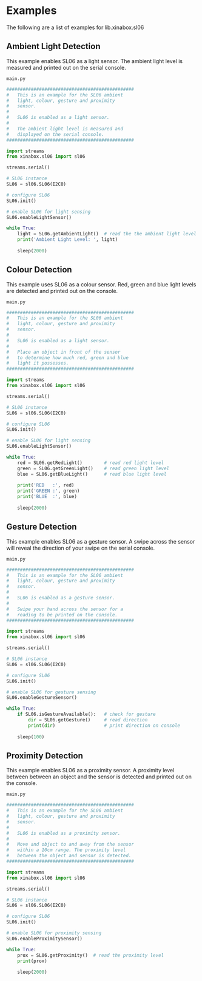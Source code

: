 # Examples

The following are a list of examples for lib.xinabox.sl06

## Ambient Light Detection


This example enables SL06 as a light sensor. The ambient light level is measured and printed out on the serial console.



```main.py```

```python
###############################################
#   This is an example for the SL06 ambient
#   light, colour, gesture and proximity
#   sensor.
#
#   SL06 is enabled as a light sensor.
#
#   The ambient light level is measured and
#   displayed on the serial console.
###############################################

import streams
from xinabox.sl06 import sl06

streams.serial()

# SL06 instance
SL06 = sl06.SL06(I2C0)  

# configure SL06
SL06.init()

# enable SL06 for light sensing
SL06.enableLightSensor()

while True:
    light = SL06.getAmbientLight()  # read the the ambient light level
    print('Ambient Light Level: ', light)
    
    sleep(2000)

```
## Colour Detection


This example uses SL06 as a colour sensor. Red, green and blue light levels are detected and printed out on the console.



```main.py```

```python
###############################################
#   This is an example for the SL06 ambient
#   light, colour, gesture and proximity
#   sensor.
#
#   SL06 is enabled as a light sensor.
#
#   Place an object in front of the sensor
#   to determine how much red, green and blue
#   light it possesses.
###############################################

import streams
from xinabox.sl06 import sl06

streams.serial()

# SL06 instance
SL06 = sl06.SL06(I2C0)

# configure SL06
SL06.init()

# enable SL06 for light sensing
SL06.enableLightSensor()

while True:
    red = SL06.getRedLight()        # read red light level
    green = SL06.getGreenLight()    # read green light level
    blue = SL06.getBlueLight()      # read blue light level
    
    print('RED   :', red)
    print('GREEN :', green)
    print('BLUE  :', blue)
    
    sleep(2000)
```
## Gesture Detection


This example enables SL06 as a gesture sensor. A swipe across the sensor will reveal the direction of your swipe on the serial console.



```main.py```

```python
###############################################
#   This is an example for the SL06 ambient
#   light, colour, gesture and proximity
#   sensor.
#
#   SL06 is enabled as a gesture sensor.
#
#   Swipe your hand across the sensor for a
#   reading to be printed on the console.
###############################################

import streams
from xinabox.sl06 import sl06

streams.serial()

# SL06 instance
SL06 = sl06.SL06(I2C0)

# configure SL06
SL06.init()

# enable SL06 for gesture sensing
SL06.enableGestureSensor()

while True:
    if SL06.isGestureAvailable():   # check for gesture
        dir = SL06.getGesture()     # read direction
        print(dir)                  # print direction on console
    
    sleep(100)
```
## Proximity Detection


This example enables SL06 as a proximity sensor. A proximity level between between an object and the sensor is detected and printed out on the console.



```main.py```

```python
###############################################
#   This is an example for the SL06 ambient
#   light, colour, gesture and proximity
#   sensor.
#
#   SL06 is enabled as a proximity sensor.
#
#   Move and object to and away from the sensor
#   within a 10cm range. The proximity level
#   between the object and sensor is detected.
###############################################

import streams
from xinabox.sl06 import sl06

streams.serial()

# SL06 instance
SL06 = sl06.SL06(I2C0)  

# configure SL06
SL06.init()

# enable SL06 for proximity sensing
SL06.enableProximitySensor()

while True:
    prox = SL06.getProximity()  # read the proximity level
    print(prox)
    
    sleep(2000)

```
